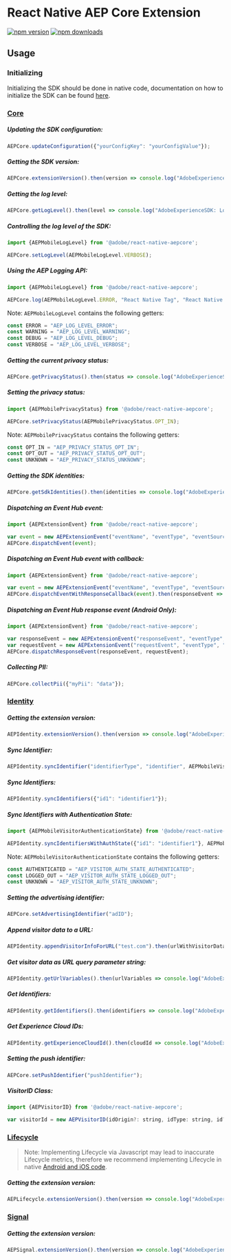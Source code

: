 # React Native AEP Core Extension

[![npm version](https://badge.fury.io/js/%40adobe%2Freact-native-aepcore.svg)](https://www.npmjs.com/package/@adobe/react-native-aepcore) 
[![npm downloads](https://img.shields.io/npm/dm/@adobe/react-native-aepcore)](https://www.npmjs.com/package/@adobe/react-native-aepcore)

## Usage

### Initializing

Initializing the SDK should be done in native code, documentation on how to initialize the SDK can be found [here](../../README.md#initializing).

### [Core](https://aep-sdks.gitbook.io/docs/using-mobile-extensions/mobile-core)

##### Updating the SDK configuration:

```javascript
AEPCore.updateConfiguration({"yourConfigKey": "yourConfigValue"});
```

##### Getting the SDK version:
```javascript
AEPCore.extensionVersion().then(version => console.log("AdobeExperienceSDK: AEPCore version: " + version));
```

##### Getting the log level:
```javascript
AEPCore.getLogLevel().then(level => console.log("AdobeExperienceSDK: Log Level = " + level));
```

##### Controlling the log level of the SDK:
```javascript
import {AEPMobileLogLevel} from '@adobe/react-native-aepcore';

AEPCore.setLogLevel(AEPMobileLogLevel.VERBOSE);
```

##### Using the AEP Logging API:
```javascript
import {AEPMobileLogLevel} from '@adobe/react-native-aepcore';

AEPCore.log(AEPMobileLogLevel.ERROR, "React Native Tag", "React Native Message");
```

Note: `AEPMobileLogLevel` contains the following getters:

```javascript
const ERROR = "AEP_LOG_LEVEL_ERROR";
const WARNING = "AEP_LOG_LEVEL_WARNING";
const DEBUG = "AEP_LOG_LEVEL_DEBUG";
const VERBOSE = "AEP_LOG_LEVEL_VERBOSE";
```

##### Getting the current privacy status:
```javascript
AEPCore.getPrivacyStatus().then(status => console.log("AdobeExperienceSDK: Privacy Status = " + status));
```

##### Setting the privacy status:
```javascript
import {AEPMobilePrivacyStatus} from '@adobe/react-native-aepcore';

AEPCore.setPrivacyStatus(AEPMobilePrivacyStatus.OPT_IN);
```

Note: `AEPMobilePrivacyStatus` contains the following getters:

```javascript
const OPT_IN = "AEP_PRIVACY_STATUS_OPT_IN";
const OPT_OUT = "AEP_PRIVACY_STATUS_OPT_OUT";
const UNKNOWN = "AEP_PRIVACY_STATUS_UNKNOWN";
```

##### Getting the SDK identities:
```javascript
AEPCore.getSdkIdentities().then(identities => console.log("AdobeExperienceSDK: Identities = " + identities));
```

##### Dispatching an Event Hub event:
```javascript
import {AEPExtensionEvent} from '@adobe/react-native-aepcore';

var event = new AEPExtensionEvent("eventName", "eventType", "eventSource", {"testDataKey": "testDataValue"});
AEPCore.dispatchEvent(event);
```

##### Dispatching an Event Hub event with callback:
```javascript
import {AEPExtensionEvent} from '@adobe/react-native-aepcore';

var event = new AEPExtensionEvent("eventName", "eventType", "eventSource", {"testDataKey": "testDataValue"});
AEPCore.dispatchEventWithResponseCallback(event).then(responseEvent => console.log("AdobeExperienceSDK: responseEvent = " + responseEvent));
```

##### Dispatching an Event Hub response event (Android Only): 
```javascript
import {AEPExtensionEvent} from '@adobe/react-native-aepcore';

var responseEvent = new AEPExtensionEvent("responseEvent", "eventType", "eventSource", {"testDataKey": "testDataValue"});
var requestEvent = new AEPExtensionEvent("requestEvent", "eventType", "eventSource", {"testDataKey": "testDataValue"});
AEPCore.dispatchResponseEvent(responseEvent, requestEvent);
```

##### Collecting PII:
```javascript
AEPCore.collectPii({"myPii": "data"});
```

### [Identity](https://aep-sdks.gitbook.io/docs/using-mobile-extensions/mobile-core/identity)

##### Getting the extension version:
```javascript
AEPIdentity.extensionVersion().then(version => console.log("AdobeExperienceSDK: AEPIdentity version: " + version));
```

##### Sync Identifier:
```javascript
AEPIdentity.syncIdentifier("identifierType", "identifier", AEPMobileVisitorAuthenticationState.AUTHENTICATED);
```

##### Sync Identifiers:
```javascript
AEPIdentity.syncIdentifiers({"id1": "identifier1"});
```

##### Sync Identifiers with Authentication State:
```javascript
import {AEPMobileVisitorAuthenticationState} from '@adobe/react-native-aepcore';

AEPIdentity.syncIdentifiersWithAuthState({"id1": "identifier1"}, AEPMobileVisitorAuthenticationState.UNKNOWN);
```

Note: `AEPMobileVisitorAuthenticationState` contains the following getters:

```javascript
const AUTHENTICATED = "AEP_VISITOR_AUTH_STATE_AUTHENTICATED";
const LOGGED_OUT = "AEP_VISITOR_AUTH_STATE_LOGGED_OUT";
const UNKNOWN = "AEP_VISITOR_AUTH_STATE_UNKNOWN";
```

##### Setting the advertising identifier:

```javascript
AEPCore.setAdvertisingIdentifier("adID");
```

##### Append visitor data to a URL:

```javascript
AEPIdentity.appendVisitorInfoForURL("test.com").then(urlWithVisitorData => console.log("AdobeExperienceSDK: VisitorData = " + urlWithVisitorData));
```

##### Get visitor data as URL query parameter string:

```javascript
AEPIdentity.getUrlVariables().then(urlVariables => console.log("AdobeExperienceSDK: UrlVariables = " + urlVariables));
```

##### Get Identifiers:

```javascript
AEPIdentity.getIdentifiers().then(identifiers => console.log("AdobeExperienceSDK: Identifiers = " + identifiers));
```

##### Get Experience Cloud IDs:
```javascript
AEPIdentity.getExperienceCloudId().then(cloudId => console.log("AdobeExperienceSDK: CloudID = " + cloudId));
```

##### Setting the push identifier:
```javascript
AEPCore.setPushIdentifier("pushIdentifier");
```

##### VisitorID Class:
```javascript
import {AEPVisitorID} from '@adobe/react-native-aepcore';

var visitorId = new AEPVisitorID(idOrigin?: string, idType: string, id?: string, authenticationState?: AEPMobileVisitorAuthenticationState)
```

### [Lifecycle](https://aep-sdks.gitbook.io/docs/using-mobile-extensions/mobile-core/lifecycle)

> Note: Implementing Lifecycle via Javascript may lead to inaccurate Lifecycle metrics, therefore we recommend implementing Lifecycle in native [Android and iOS code](https://aep-sdks.gitbook.io/docs/using-mobile-extensions/mobile-core/lifecycle).

##### Getting the extension version:
```javascript
AEPLifecycle.extensionVersion().then(version => console.log("AdobeExperienceSDK: AEPLifecycle version: " + version));
```

### [Signal](https://aep-sdks.gitbook.io/docs/using-mobile-extensions/mobile-core/signals)
##### Getting the extension version:
```javascript
AEPSignal.extensionVersion().then(version => console.log("AdobeExperienceSDK: AEPSignal version: " + version));
```

